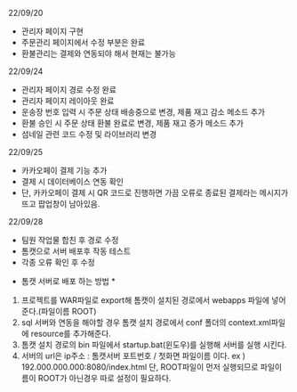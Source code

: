 22/09/20 
- 관리자 페이지 구현
- 주문관리 페이지에서 수정 부분은 완료
- 환불관리는 결제와 연동되야 해서 현재는 불가능

22/09/24
- 관리자 페이지 경로 수정 완료
- 관리자 페이지 레이아웃 완료
- 운송장 번호 입력 시 주문 상태 배송중으로 변경, 제품 재고 감소 메소드 추가
- 환불 승인 시 주문 상태 환불 완료로 변경, 제품 재고 증가 메소드 추가
- 섬네일 관련 코드 수정 및 라이브러리 변경

22/09/25
- 카카오페이 결제 기능 추가
- 결제 시 데이터베이스 연동 확인
- 단, 카카오페이 결제 시 QR 코드로 진행하면 가끔 오류로 종료된 결제라는 메시지가 뜨고 팝업창이 남아있음.

22/09/28
- 팀원 작업물 합친 후 경로 수정
- 톰캣으로 서버 배포후 작동 테스트
- 각종 오류 확인 후 수정


* 톰캣 서버로 배포 하는 방법 *
1. 프로젝트를 WAR파일로 export해 톰캣이 설치된 경로에서 webapps 파일에 넣어준다.(파일이름 ROOT)
2. sql 서버와 연동을 해야할 경우 톰캣 설치 경로에서 conf 폴더의 context.xml파일에 resource를 추가해준다.
3. 톰캣 설치 경로의 bin 파일에서 startup.bat(윈도우)를 실행해 서버를 실행 시킨다.
4. 서버의 url은 ip주소 : 톰캣서버 포트번호 / 첫화면 파일이름 이다.
    ex ) 192.000.000.000:8080/index.html
    단, ROOT파일이 먼저 실행되므로 파일이름이 ROOT가 아닌경우 따로 설정이 필요하다.
